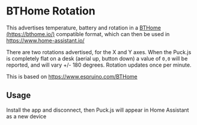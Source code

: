 # BTHome Rotation

This advertises temperature, battery and rotation in a [BTHome (https://bthome.io/)](https://bthome.io/) compatible format, which can then be used in https://www.home-assistant.io/

There are two rotations advertised, for the X and Y axes. When the Puck.js is completely flat on a desk (aerial up, button down) a value of `0,0` will be reported, and will vary +/- 180 degrees. Rotation updates once per minute.

This is based on https://www.espruino.com/BTHome


## Usage

Install the app and disconnect, then Puck.js will appear in Home Assistant as a new device
